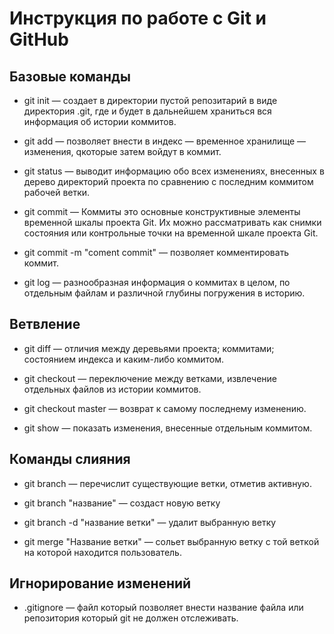 # Инструкция по работе с Git и GitHub
## Базовые команды

* git init — создает в директории пустой репозитарий в виде директория
.git, где и будет в дальнейшем храниться вся информация об истории коммитов.

* git add — позволяет внести в индекс — временное хранилище — изменения, qкоторые затем войдут в коммит.

* git status — выводит информацию обо всех изменениях,
внесенных в дерево директорий проекта по сравнению с последним коммитом рабочей
ветки.

* git commit — Коммиты это основные конструктивные элементы временной шкалы проекта Git. Их можно рассматривать как снимки состояния или контрольные точки на временной шкале проекта Git.

* git commit -m "coment commit" — позволяет комментировать коммит.

* git log — разнообразная информация о коммитах в целом, по отдельным файлам и различной глубины погружения в историю.

## Ветвление

* git diff — отличия между деревьями проекта; коммитами; состоянием индекса и каким-либо коммитом.

* git checkout — переключение между ветками, извлечение отдельных файлов из истории коммитов.

* git checkout master — возврат к самому последнему изменению.

* git show — показать изменения, внесенные отдельным коммитом.

## Команды слияния

* git branch — перечислит существующие ветки, отметив активную.

* git branch "название" — создаст новую ветку

* git branch -d "название ветки" — удалит выбранную ветку

* git merge "Название ветки" — сольет выбранную ветку с той веткой на которой находится пользователь.

## Игнорирование изменений

* .gitignore — файл который позволяет внести название файла или репозитория который git не должен отслеживать.